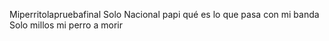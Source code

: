 Miperritolapruebafinal
Solo Nacional papi qué es lo que pasa con mi banda
Solo millos mi perro a morir